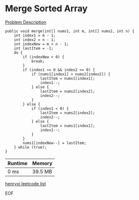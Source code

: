 # Merge Sorted Array
[Problem Description](https://leetcode.com/problems/merge-sorted-array/)

```
public void merge(int[] nums1, int m, int[] nums2, int n) {
    int index1 = m - 1;
    int index2 = n - 1;
    int indexNew = m + n - 1;
    int lastItem = -1;
    do {
        if (indexNew < 0) {
            break;
        }
        if (index1 >= 0 && index2 >= 0) {
            if (nums1[index1] > nums2[index2]) {
                lastItem = nums1[index1];
                index1--;
            } else {
                lastItem = nums2[index2];
                index2--;
            }
        } else {
            if (index1 < 0) {
                lastItem = nums2[index2];
                index2--;
            } else {
                lastItem = nums1[index1];
                index1--;
            }
        }
        nums1[indexNew--] = lastItem;
    } while (true);
}
```

| Runtime       | Memory     | 
| :------------- | :---------- |
|  0 ms | 39.5 MB	   |


[henryxi leetcode list](http://www.henryxi.com/leetcode)

EOF